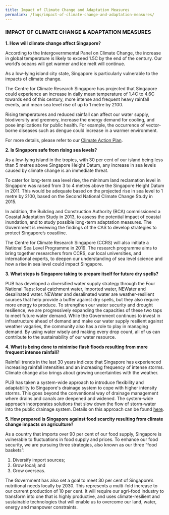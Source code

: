 ```yaml
---
title: Impact of Climate Change and Adaptation Measures
permalink: /faqs/impact-of-climate-change-and-adaptation-measures/
---
```


### IMPACT OF CLIMATE CHANGE & ADAPTATION MEASURES

**1. How will climate change affect Singapore?**

According to the Intergovernmental Panel on Climate Change, the increase in global temperature is likely to exceed 1.5C by the end of the century. Our world’s oceans will get warmer and ice melt will continue.

As a low-lying island city state, Singapore is particularly vulnerable to the impacts of climate change.

The Centre for Climate Research Singapore has projected that Singapore could experience an increase in daily mean temperature of 1.4C to 4.6C towards end of this century, more intense and frequent heavy rainfall events, and mean sea level rise of up to 1 metre by 2100.

Rising temperatures and reduced rainfall can affect our water supply, biodiversity and greenery, increase the energy demand for cooling, and pose implications for public health. For example, the occurrence of vector-borne diseases such as dengue could increase in a warmer environment.

For more details, please refer to our [<a href="/files/default-source/publications/take-action-today-for-a-carbon-efficient-singapore.pdf" target="_blank">Climate Action Plan</a>](/files/default-source/publications/take-action-today-for-a-carbon-efficient-singapore.pdf).

**2. Is Singapore safe from rising sea levels?**

As a low-lying island in the tropics, with 30 per cent of our island being less than 5 metres above Singapore Height Datum, any increase in sea levels caused by climate change is an immediate threat.

To cater for long-term sea level rise, the minimum land reclamation level in Singapore was raised from 3 to 4 metres above the Singapore Height Datum in 2011. This would be adequate based on the projected rise in sea level to 1 metre by 2100, based on the Second National Climate Change Study in 2015. 

In addition, the Building and Construction Authority (BCA) commissioned a Coastal Adaptation Study in 2013, to assess the potential impact of coastal inundation, and to study possible long-term adaptation measures. The Government is reviewing the findings of the CAS to develop strategies to protect Singapore’s coastline.

The Centre for Climate Research Singapore (CCRS) will also initiate a National Sea Level Programme in 2019. The research programme aims to bring together researchers from CCRS, our local universities, and international experts, to deepen our understanding of sea level science and how a rise in sea level could impact Singapore. 

**3. What steps is Singapore taking to prepare itself for future dry spells?**

PUB has developed a diversified water supply strategy through the Four National Taps: local catchment water, imported water, NEWater and desalinated water. NEWater and desalinated water are weather-resilient sources that help provide a buffer against dry spells, but they also require more energy to produce. To strengthen our water security and drought resilience, we are progressively expanding the capacities of these two taps to meet future water demand. While the Government continues to invest in infrastructure ahead of demand and make our water supply resilient against weather vagaries, the community also has a role to play in managing demand. By using water wisely and making every drop count, all of us can contribute to the sustainability of our water resource.

**4. What is being done to minimise flash floods resulting from more frequent intense rainfall?**

Rainfall trends in the last 30 years indicate that Singapore has experienced increasing rainfall intensities and an increasing frequency of intense storms. Climate change also brings about growing uncertainties with the weather. 

PUB has taken a system-wide approach to introduce flexibility and adaptability to Singapore's drainage system to cope with higher intensity storms. This goes beyond the conventional way of drainage management where drains and canals are deepened and widened. The system-wide approach incorporates solutions that slow down the flow of storm-water into the public drainage system. Details on this approach can be found [<a href="https://www.pub.gov.sg/drainage/stormwatermanagement" target="_blank">here</a>](https://www.pub.gov.sg/drainage/stormwatermanagement).

**5. How prepared is Singapore against food scarcity resulting from climate change impacts on agriculture?**

As a country that imports over 90 per cent of our food supply, Singapore is vulnerable to fluctuations in food supply and prices. To enhance our food security, we are pursuing three strategies, also known as our three “food baskets”:

1.	Diversify import sources;
2.	Grow local; and
3.	Grow overseas.

The Government has also set a goal to meet 30 per cent of Singapore’s nutritional needs locally by 2030. This represents a multi-fold increase to our current production of 10 per cent. It will require our agri-food industry to transform into one that is highly productive, and uses climate-resilient and sustainable technologies that will enable us to overcome our land, water, energy and manpower constraints.
